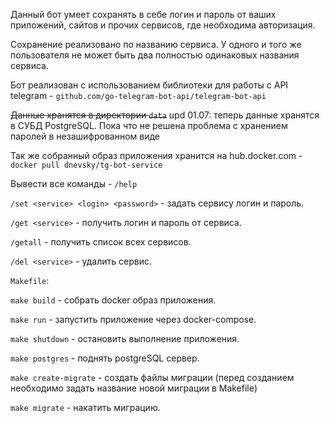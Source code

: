 Данный бот умеет сохранять в себе логин и пароль от ваших приложений, сайтов и прочих сервисов, где необходима авторизация.

Сохранение реализовано по названию сервиса. У одного и того же пользователя не может быть два полностью одинаковых названия сервиса.

Бот реализован с использованием библиотеки для работы с API telegram - `github.com/go-telegram-bot-api/telegram-bot-api`

~~Данные хранятся в директории `data`~~
upd 01.07: теперь данные хранятся в СУБД PostgreSQL. Пока что не решена проблема с хранением паролей в незашифрованном виде

Так же собранный образ приложения хранится на hub.docker.com - `docker pull dnevsky/tg-bot-service`

Вывести все команды - `/help`

`/set <service> <login> <password>` - задать сервису логин и пароль.

`/get <service>` - получить логин и пароль от сервиса.

`/getall` - получить список всех сервисов.

`/del <service>` - удалить сервис.


`Makefile`:

`make build` - собрать docker образ приложения.

`make run` - запустить приложение через docker-compose.

`make shutdown` - остановить выполнение приложения.

`make postgres` - поднять postgreSQL сервер.

`make create-migrate` - создать файлы миграции (перед созданием необходимо задать название новой миграции в Makefile)

`make migrate` - накатить миграцию.
